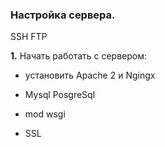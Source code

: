### Настройка сервера.

SSH
FTP 

**1.**
Начать работать с сервером:

- установить Apache 2 и Ngingx

- Mysql PosgreSql

- mod wsgi

- SSL